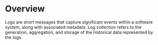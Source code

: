 # Overview
Logs are short messages that capture significant events within a software system, along with associated metadata. Log collection refers to the generation, aggregation, and storage of the historical data represented by the logs.